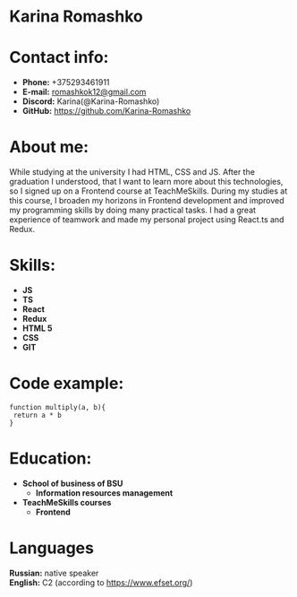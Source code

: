 # Karina Romashko

# Contact info:
* __Phone:__ +375293461911
* __E-mail:__  romashkok12@gmail.com
* __Discord:__  Karina(@Karina-Romashko)
* __GitHub:__  https://github.com/Karina-Romashko

# About me:

 While studying at the university I had HTML, CSS and JS. After the graduation I understood, that I want to learn more about this technologies, so I signed up on a Frontend course at TeachMeSkills. During my studies at this course, I broaden my horizons in Frontend development and improved my programming skills by doing many practical tasks. I had a great experience of teamwork and made my personal project using React.ts and Redux.

# Skills:

* __JS__
* __TS__
* __React__
* __Redux__
* __HTML 5__
* __CSS__
* __GIT__ 

# Code example:

```
function multiply(a, b){
 return a * b
}

```

# Education:

* __School of business of BSU__
    * __Information resources management__
* __TeachMeSkills courses__
    * __Frontend__

# Languages 

__Russian:__ native speaker  
__English:__ C2 (according to https://www.efset.org/)